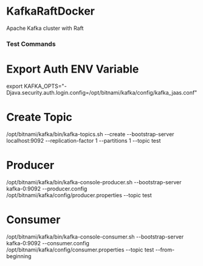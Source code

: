 # KafkaRaftDocker
Apache Kafka cluster with Raft


### Test Commands 

# Export Auth ENV Variable
export KAFKA_OPTS="-Djava.security.auth.login.config=/opt/bitnami/kafka/config/kafka_jaas.conf"

# Create Topic
/opt/bitnami/kafka/bin/kafka-topics.sh --create --bootstrap-server localhost:9092 --replication-factor 1 --partitions 1 --topic test


# Producer
/opt/bitnami/kafka/bin/kafka-console-producer.sh --bootstrap-server kafka-0:9092 --producer.config /opt/bitnami/kafka/config/producer.properties --topic test

# Consumer
/opt/bitnami/kafka/bin/kafka-console-consumer.sh --bootstrap-server kafka-0:9092 --consumer.config /opt/bitnami/kafka/config/consumer.properties --topic test --from-beginning
